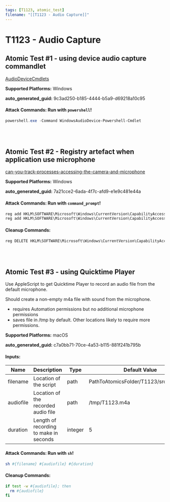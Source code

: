 ```yaml
---
tags: [T1123, atomic_test]
filename: "[[T1123 - Audio Capture]]"
---
```

# T1123 - Audio Capture

## Atomic Test #1 - using device audio capture commandlet
[AudioDeviceCmdlets](https://github.com/cdhunt/WindowsAudioDevice-Powershell-Cmdlet)

**Supported Platforms:** Windows


**auto_generated_guid:** 9c3ad250-b185-4444-b5a9-d69218a10c95






#### Attack Commands: Run with `powershell`! 


```powershell
powershell.exe -Command WindowsAudioDevice-Powershell-Cmdlet
```






<br/>
<br/>

## Atomic Test #2 - Registry artefact when application use microphone
[can-you-track-processes-accessing-the-camera-and-microphone](https://svch0st.medium.com/can-you-track-processes-accessing-the-camera-and-microphone-7e6885b37072)

**Supported Platforms:** Windows


**auto_generated_guid:** 7a21cce2-6ada-4f7c-afd9-e1e9c481e44a






#### Attack Commands: Run with `command_prompt`! 


```cmd
reg add HKLM\SOFTWARE\Microsoft\Windows\CurrentVersion\CapabilityAccessManager\ConsentStore\microphone\NonPackaged\C:#Windows#Temp#atomic.exe /v LastUsedTimeStart /t REG_BINARY /d a273b6f07104d601 /f
reg add HKLM\SOFTWARE\Microsoft\Windows\CurrentVersion\CapabilityAccessManager\ConsentStore\microphone\NonPackaged\C:#Windows#Temp#atomic.exe /v LastUsedTimeStop /t REG_BINARY /d 96ef514b7204d601 /f
```

#### Cleanup Commands:
```cmd
reg DELETE HKLM\SOFTWARE\Microsoft\Windows\CurrentVersion\CapabilityAccessManager\ConsentStore\microphone\NonPackaged\C:#Windows#Temp#atomic.exe /f
```





<br/>
<br/>

## Atomic Test #3 - using Quicktime Player
Use AppleScript to get Quicktime Player to record an audio file from the default microphone.

Should create a non-empty m4a file with sound from the microphone.

- requires Automation permissions but no additional microphone permissions
- saves file in /tmp by default. Other locations likely to require more permissions.

**Supported Platforms:** macOS


**auto_generated_guid:** c7a0bb71-70ce-4a53-b115-881f241b795b





#### Inputs:
| Name | Description | Type | Default Value |
|------|-------------|------|---------------|
| filename | Location of the script | path | PathToAtomicsFolder/T1123/src/T1123.sh|
| audiofile | Location of the recorded audio file | path | /tmp/T1123.m4a|
| duration | Length of recording to make in seconds | integer | 5|


#### Attack Commands: Run with `sh`! 


```sh
sh #{filename} #{audiofile} #{duration}
```

#### Cleanup Commands:
```sh
if test -w #{audiofile}; then
  rm #{audiofile}
fi
```





<br/>
